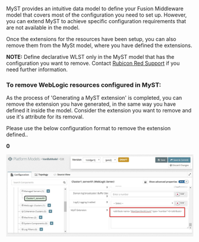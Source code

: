 MyST provides an intuitive data model to define your Fusion Middleware model that covers most of the configuration you need to set up. However, you can extend MyST to achieve specific configuration requirements that are not available in the model.

Once the extensions for the resources have been setup, you can also remove them from the MySt model, where you have defined the extensions.

**NOTE:** Define declarative WLST only in the MyST model that has the configuration you want to remove. Contact [Rubicon Red Support](mailto:myst.support@rubiconred.com) if you need further information.



### To remove WebLogic resources configured in MyST:

As the process of 'Generating a MyST extension' is completed, you can remove the extension you have generated, in the same way you have defined it inside the model. Consider the extension you want to remove and use it's attribute for its removal.

Please use the below configuration format to remove the extension defined..

**<attribute name="_present">0</attribute>**

![](img/removing-wl-resource.jpg)